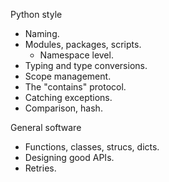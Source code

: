 Python style

- Naming.
- Modules, packages, scripts.
  - Namespace level.
- Typing and type conversions.
- Scope management.
- The "contains" protocol.
- Catching exceptions.
- Comparison, hash.

General software

- Functions, classes, strucs, dicts.
- Designing good APIs.
- Retries.

